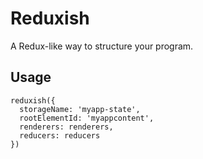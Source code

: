 # Reduxish

A Redux-like way to structure your program.

## Usage

    reduxish({
      storageName: 'myapp-state',
      rootElementId: 'myappcontent',
      renderers: renderers,
      reducers: reducers
    })
